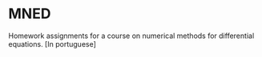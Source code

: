 MNED
====

Homework assignments for a course on numerical methods for differential equations. [In portuguese]
